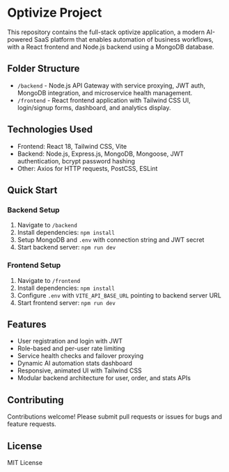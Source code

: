 
# Optivize Project

This repository contains the full-stack optivize application, a modern AI-powered SaaS platform that enables automation of business workflows, with a React frontend and Node.js backend using a MongoDB database.

## Folder Structure

- `/backend` - Node.js API Gateway with service proxying, JWT auth, MongoDB integration, and microservice health management.
- `/frontend` - React frontend application with Tailwind CSS UI, login/signup forms, dashboard, and analytics display.

## Technologies Used

- Frontend: React 18, Tailwind CSS, Vite
- Backend: Node.js, Express.js, MongoDB, Mongoose, JWT authentication, bcrypt password hashing
- Other: Axios for HTTP requests, PostCSS, ESLint

## Quick Start

### Backend Setup

1. Navigate to `/backend`
2. Install dependencies: `npm install`
3. Setup MongoDB and `.env` with connection string and JWT secret
4. Start backend server: `npm run dev`

### Frontend Setup

1. Navigate to `/frontend`
2. Install dependencies: `npm install`
3. Configure `.env` with `VITE_API_BASE_URL` pointing to backend server URL
4. Start frontend server: `npm run dev`

## Features

- User registration and login with JWT
- Role-based and per-user rate limiting
- Service health checks and failover proxying
- Dynamic AI automation stats dashboard
- Responsive, animated UI with Tailwind CSS
- Modular backend architecture for user, order, and stats APIs

## Contributing

Contributions welcome! Please submit pull requests or issues for bugs and feature requests.

## License

MIT License
